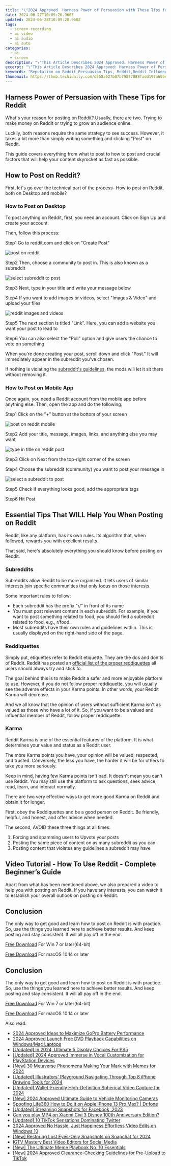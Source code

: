 ```yaml
---
title: "\"2024 Approved  Harness Power of Persuasion with These Tips for Reddit\""
date: 2024-06-27T10:09:20.960Z
updated: 2024-06-28T10:09:20.960Z
tags: 
  - screen-recording
  - ai video
  - ai audio
  - ai auto
categories: 
  - ai
  - screen
description: "\"This Article Describes 2024 Approved: Harness Power of Persuasion with These Tips for Reddit\""
excerpt: "\"This Article Describes 2024 Approved: Harness Power of Persuasion with These Tips for Reddit\""
keywords: "Reputation on Reddit,Persuasion Tips, Reddit,Reddit Influence Tactics,Effective Reddit Arguments,Mastering Reddit Discourse,Convincing Reddit Users,Reddit Engagement Strategies"
thumbnail: https://thmb.techidaily.com/d558a627b87b79877888fadd197a60bce9f9f188240e22025a6fa593d0f053ec.jpg
---
```


## Harness Power of Persuasion with These Tips for Reddit

What's your reason for posting on Reddit? Usually, there are two. Trying to make money on Reddit or trying to grow an audience online.

Luckily, both reasons require the same strategy to see success. However, it takes a bit more than simply writing something and clicking "Post" on Reddit.

This guide covers everything from what to post to how to post and crucial factors that will help your content skyrocket as fast as possible.

## How to Post on Reddit?

First, let's go over the technical part of the process- How to post on Reddit, both on Desktop and mobile?

### How to Post on Desktop

To post anything on Reddit, first, you need an account. Click on Sign Up and create your account.

Then, follow this process:

Step1 Go to reddit.com and click on "Create Post"

![post on reddit](https://images.wondershare.com/filmora/article-images/2023/01/create-reddit-post.png)

Step2 Then, choose a community to post in. This is also known as a subreddit

![select subreddit to post](https://images.wondershare.com/filmora/article-images/2023/01/choose-community.png)

Step3 Next, type in your title and write your message below

Step4 If you want to add images or videos, select "Images & Video" and upload your files

![reddit images and videos](https://images.wondershare.com/filmora/article-images/2023/01/images-and-videos.png)

Step5 The next section is titled "Link". Here, you can add a website you want your post to lead to

Step6 You can also select the "Poll" option and give users the chance to vote on something

When you're done creating your post, scroll down and click "Post." It will immediately appear in the subreddit you've chosen.

If nothing is violating the [subreddit's guidelines](#%5FSubreddits), the mods will let it sit there without removing it.

### How to Post on Mobile App

Once again, you need a Reddit account from the mobile app before anything else. Then, open the app and do the following:

Step1 Click on the "+" button at the bottom of your screen

![post on reddit mobile](https://images.wondershare.com/filmora/article-images/2023/01/reddit-home.PNG)

Step2 Add your title, message, images, links, and anything else you may want

![type in title on reddit post](https://images.wondershare.com/filmora/article-images/2023/01/reddit-post-title.PNG)

Step3 Click on Next from the top-right corner of the screen

Step4 Choose the subreddit (community) you want to post your message in

![select a subreddit to post](https://images.wondershare.com/filmora/article-images/2023/01/reddit-subreddit.PNG)

Step5 Check if everything looks good, add the appropriate tags

Step6 Hit Post

## Essential Tips That WILL Help You When Posting on Reddit

Reddit, like any platform, has its own rules. Its algorithm that, when followed, rewards you with excellent results.

That said, here's absolutely everything you should know before posting on Reddit.

### Subreddits

Subreddits allow Reddit to be more organized. It lets users of similar interests join specific communities that only focus on those interests.

Some important rules to follow:

* Each subreddit has the prefix "r/" in front of its name
* You must post relevant content in each subreddit. For example, if you want to post something related to food, you should find a subreddit related to food, e.g., r/food.
* Most subreddits have their own rules and guidelines within. This is usually displayed on the right-hand side of the page.

### Reddiquettes

Simply put, etiquettes refer to Reddit etiquette. They are the dos and don'ts of Reddit. Reddit has posted an [official list of the proper reddiquettes](https://www.reddithelp.com/hc/en-us/articles/205926439) all users should always try and stick to.

The goal behind this is to make Reddit a safer and more enjoyable platform to use. However, if you do not follow proper reddiquette, you will usually see the adverse effects in your Karma points. In other words, your Reddit Karma will decrease.

And we all know that the opinion of users without sufficient Karma isn't as valued as those who have a lot of it. So, if you want to be a valued and influential member of Reddit, follow proper reddiquette.

### Karma

Reddit Karma is one of the essential features of the platform. It is what determines your value and status as a Reddit user.

The more Karma points you have, your opinion will be valued, respected, and trusted. Conversely, the less you have, the harder it will be for others to take you more seriously.

Keep in mind, having few Karma points isn't bad. It doesn't mean you can't use Reddit. You may still use the platform to ask questions, seek advice, read, learn, and interact normally.

There are two very effective ways to get more good Karma on Reddit and obtain it for longer.

First, obey the Reddiquettes and be a good person on Reddit. Be friendly, helpful, and honest, and offer advice when needed.

The second, AVOID these three things at all times:

1. Forcing and spamming users to Upvote your posts
2. Posting the same piece of content on as many subreddit as you can
3. Posting content that violates any guidelines a subreddit may have

## Video Tutorial - How To Use Reddit - Complete Beginner’s Guide

Apart from what has been mentioned above, we also prepared a video to help you with posting on Reddit. If you have any interests, you can watch it to establish your overall outlook on posting on Reddit.

## Conclusion

The only way to get good and learn how to post on Reddit is with practice. So, use the things you learned here to achieve better results. And keep posting and stay consistent. It will all pay off in the end.

[Free Download](https://tools.techidaily.com/wondershare/filmora/download/) For Win 7 or later(64-bit)

[Free Download](https://tools.techidaily.com/wondershare/filmora/download/) For macOS 10.14 or later

## Conclusion

The only way to get good and learn how to post on Reddit is with practice. So, use the things you learned here to achieve better results. And keep posting and stay consistent. It will all pay off in the end.

[Free Download](https://tools.techidaily.com/wondershare/filmora/download/) For Win 7 or later(64-bit)

[Free Download](https://tools.techidaily.com/wondershare/filmora/download/) For macOS 10.14 or later

<ins class="adsbygoogle"
     style="display:block"
     data-ad-format="autorelaxed"
     data-ad-client="ca-pub-7571918770474297"
     data-ad-slot="1223367746"></ins>

<ins class="adsbygoogle"
     style="display:block"
     data-ad-format="autorelaxed"
     data-ad-client="ca-pub-7571918770474297"
     data-ad-slot="1223367746"></ins>



<ins class="adsbygoogle"
     style="display:block"
     data-ad-client="ca-pub-7571918770474297"
     data-ad-slot="8358498916"
     data-ad-format="auto"
     data-full-width-responsive="true"></ins>


<span class="atpl-alsoreadstyle">Also read:</span>
<div><ul>
<li><a href="https://article-knowledge.techidaily.com/2024-approved-ideas-to-maximize-gopro-battery-performance/"><u>2024 Approved  Ideas to Maximize GoPro Battery Performance</u></a></li>
<li><a href="https://article-knowledge.techidaily.com/2024-approved-launch-free-dvd-playback-capabilities-on-windowsmac-laptops/"><u>2024 Approved  Launch Free DVD Playback Capabilities on Windows/Mac Laptops</u></a></li>
<li><a href="https://article-knowledge.techidaily.com/updated-in-2024-ultimate-5-display-choices-for-ps5/"><u>[Updated] In 2024, Ultimate 5 Display Choices  For PS5</u></a></li>
<li><a href="https://article-knowledge.techidaily.com/updated-2024-approved-immerse-in-vocal-customization-for-playstation-devices/"><u>[Updated] 2024 Approved  Immerse in Vocal Customization for PlayStation Devices</u></a></li>
<li><a href="https://article-knowledge.techidaily.com/new-30-metaverse-phenomena-making-your-mark-with-memes-for-2024/"><u>[New] 30 Metaverse Phenomena  Making Your Mark with Memes for 2024</u></a></li>
<li><a href="https://article-knowledge.techidaily.com/updated-illustrators-playground-navigating-through-top-8-iphone-drawing-tools-for-2024/"><u>[Updated] Illustrators' Playground  Navigating Through Top 8 iPhone Drawing Tools for 2024</u></a></li>
<li><a href="https://article-knowledge.techidaily.com/updated-wallet-friendly-high-definition-spherical-video-capture-for-2024/"><u>[Updated] Wallet-Friendly High-Definition Spherical Video Capture for 2024</u></a></li>
<li><a href="https://article-knowledge.techidaily.com/new-2024-approved-ultimate-guide-to-vehicle-monitoring-cameras/"><u>[New] 2024 Approved  Ultimate Guide to Vehicle Monitoring Cameras</u></a></li>
<li><a href="https://fake-location.techidaily.com/spoofing-life360-how-to-do-it-on-apple-iphone-13-pro-max-drfone-by-drfone-virtual-ios/"><u>Spoofing Life360 How to Do it on Apple iPhone 13 Pro Max? | Dr.fone</u></a></li>
<li><a href="https://facebook-clips.techidaily.com/updated-streaming-snapshots-for-facebook-2023/"><u>[Updated] Streaming Snapshots for Facebook, 2023</u></a></li>
<li><a href="https://phone-solutions.techidaily.com/can-you-play-mp4-on-xiaomi-civi-3-disney-100th-anniversary-edition-by-aiseesoft-video-converter-play-mp4-on-android/"><u>Can you play MP4 on Xiaomi Civi 3 Disney 100th Anniversary Edition?</u></a></li>
<li><a href="https://twitter-videos.techidaily.com/updated-10-tiktok-sensations-dominating-twitter/"><u>[Updated] 10 TikTok Sensations Dominating Twitter</u></a></li>
<li><a href="https://extra-skills.techidaily.com/2024-approved-no-hassle-just-happiness-effortless-video-edits-on-windows-10/"><u>2024 Approved  No Hassle, Just Happiness  Effortless Video Edits on Windows 10</u></a></li>
<li><a href="https://snapchat-videos.techidaily.com/new-restoring-lost-eyes-only-snapshots-on-snapchat-for-2024/"><u>[New] Restoring Lost Eyes-Only Snapshots on Snapchat for 2024</u></a></li>
<li><a href="https://instagram-video-recordings.techidaily.com/igtv-mastery-best-video-editors-for-social-media/"><u>IGTV Mastery  Best Video Editors for Social Media</u></a></li>
<li><a href="https://some-tips.techidaily.com/new-the-ultimate-meme-playbook-no-10-essentials/"><u>[New] The Ultimate Meme Playbook  No. 10 Essentials</u></a></li>
<li><a href="https://tiktok-videos.techidaily.com/new-2024-approved-clearance-checking-guidelines-for-pre-upload-to-tiktok/"><u>[New] 2024 Approved  Clearance-Checking Guidelines for Pre-Upload to TikTok</u></a></li>
</ul></div>
